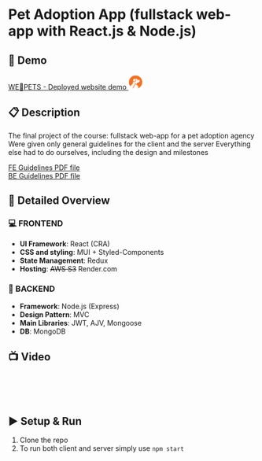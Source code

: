 # Pet Adoption App (fullstack web-app with React.js & Node.js)

## :mega: Demo
[WE🧡PETS - Deployed website demo <img src='./logo.png' width=30px />](https://wepets.onrender.com)

## :clipboard: Description
The final project of the course: fullstack web-app for a pet adoption agency
Were given only general guidelines for the client and the server
Everything else had to do ourselves, including the design and milestones

[FE Guidelines PDF file](./itc-guidelines/Frontend.pdf)<br>
[BE Guidelines PDF file](./itc-guidelines/Backend.pdf)


## :book: Detailed Overview
### :computer: FRONTEND
 * **UI Framework**: React (CRA)
 * **CSS and styling**: MUI + Styled-Components
 * **State Management**: Redux
 * **Hosting**: ~~AWS S3~~ Render.com
### :file_folder: BACKEND
* **Framework**: Node.js (Express)
* **Design Pattern**: MVC
* **Main Libraries**: JWT, AJV, Mongoose
* **DB**: MongoDB


## :tv: Video
<br><br><br>



## :arrow_forward: Setup & Run
1. Clone the repo
2. To run both client and server simply use `npm start`